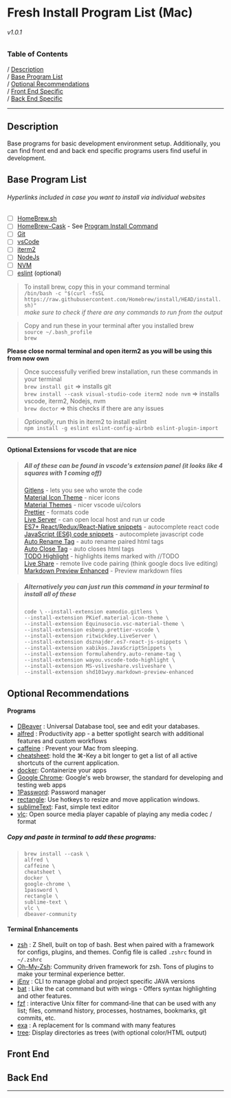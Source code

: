 # Fresh Install Program List (Mac)
###### v1.0.1

### Table of Contents

/ [Description](#description)   
/ [Base Program List](#base-program-list)  
/ [Optional Recommendations](#optional-recommendations)  
/ [Front End Specific](#front-end)  
/ [Back End Specific](#back-end)

---
## Description
Base programs for basic development environment setup. Additionally, you can find front end and back end specific programs users find useful in development.

## Base Program List

###### Hyperlinks included in case you want to install via individual websites
 - [ ] [HomeBrew.sh](https://brew.sh/)
 - [ ] [HomeBrew-Cask](https://github.com/Homebrew/homebrew-cask) - See [Program Install Command](#homebrew-cask-quick-install-list)
 - [ ] [Git](https://git-scm.com/)
 - [ ] [vsCode](https://code.visualstudio.com/download)
 - [ ] [iterm2](https://iterm2.com/)
 - [ ] [NodeJs](https://nodejs.org/en/)
 - [ ] [NVM](https://npm.github.io/installation-setup-docs/installing/using-a-node-version-manager.html)
 - [ ] [eslint](https://eslint.org/) (optional)
 
> To install brew, copy this in your command terminal  
> ``/bin/bash -c "$(curl -fsSL https://raw.githubusercontent.com/Homebrew/install/HEAD/install.sh)"``  
> *make sure to check if there are any commands to run from the output*

>Copy and run these in your terminal after you installed brew  
> ``source ~/.bash_profile``  
> ``brew``

**Please close normal terminal and open iterm2 as you will be using this from now own**

>Once successfully verified brew installation, run these commands in your terminal  
>``brew install git`` => installs git  
>``brew install --cask visual-studio-code iterm2 node nvm`` => installs vscode,  iterm2, Nodejs, nvm  
>``brew doctor`` => this checks if there are any issues  

>*Optionally*, run this in iterm2 to install eslint  
>``npm install -g eslint eslint-config-airbnb eslint-plugin-import``
---
#### **Optional Extensions for vscode that are nice**
>##### All of these can be found in vscode's extension panel (it looks like 4 squares with 1 coming off)
> [Gitlens](https://marketplace.visualstudio.com/items?itemName=eamodio.gitlens) - lets you see who wrote the code  
> [Material Icon Theme](https://marketplace.visualstudio.com/items?itemName=PKief.material-icon-theme) - nicer icons  
> [Material Themes](https://marketplace.visualstudio.com/items?itemName=Equinusocio.vsc-material-theme) - nicer vscode ui/colors  
> [Prettier](https://marketplace.visualstudio.com/items?itemName=esbenp.prettier-vscode) - formats code  
> [Live Server](https://marketplace.visualstudio.com/items?itemName=ritwickdey.LiveServer) - can open local host and run ur code  
> [ES7+ React/Redux/React-Native snippets](https://marketplace.visualstudio.com/items?itemName=dsznajder.es7-react-js-snippets) - autocomplete react code  
> [JavaScript (ES6) code snippets](https://marketplace.visualstudio.com/items?itemName=xabikos.JavaScriptSnippets) - autocomplete javascript code  
> [Auto Rename Tag](https://marketplace.visualstudio.com/items?itemName=formulahendry.auto-rename-tag) - auto rename paired html tags  
> [Auto Close Tag](https://marketplace.visualstudio.com/items?itemName=formulahendry.auto-close-tag) - auto closes html tags  
> [TODO Highlight](https://marketplace.visualstudio.com/items?itemName=wayou.vscode-todo-highlight) - highlights items marked with //TODO  
> [Live Share](https://marketplace.visualstudio.com/items?itemName=MS-vsliveshare.vsliveshare) - remote live code pairing (think google docs live editing)
> [Markdown Preview Enhanced](https://marketplace.visualstudio.com/items?itemName=shd101wyy.markdown-preview-enhanced) - Preview markdown files    
 
 >##### Alternatively you can just run this command in your terminal to install all of these
 >``code \``
 >``--install-extension eamodio.gitlens \``  
 >``--install-extension PKief.material-icon-theme \``  
 >``--install-extension Equinusocio.vsc-material-theme \``  
 >``--install-extension esbenp.prettier-vscode \``  
 >``--install-extension ritwickdey.LiveServer \``  
 >``--install-extension dsznajder.es7-react-js-snippets \``  
 >``--install-extension xabikos.JavaScriptSnippets \``   
 >``--install-extension formulahendry.auto-rename-tag \``   
 >``--install-extension wayou.vscode-todo-highlight \``   
 >``--install-extension MS-vsliveshare.vsliveshare \`` \
 >``--install-extension shd101wyy.markdown-preview-enhanced ``  

 ## Optional Recommendations
 #### Programs
 - [DBeaver](https://dbeaver.io/) : Universal Database tool, see and edit your databases.
 - [alfred](https://www.alfredapp.com/) : Productivity app - a better spotlight search with additional features and custom workflows
 - [caffeine](https://intelliscapesolutions.com/apps/caffeine) : Prevent your Mac from sleeping.
 - [cheatsheet](https://www.mediaatelier.com/CheatSheet/): hold the ⌘-Key a bit longer to get a list of all active shortcuts of the current application.
 - [docker](https://www.docker.com/): Containerize your apps
 - [Google Chrome](https://www.chrome.google.com): Google's web browser, the standard for developing and testing web apps
 - [1Password](https://1password.com/): Password manager
 - [rectangle](https://rectangleapp.com/): Use hotkeys to resize and move application windows.
 - [sublimeText](https://www.sublimetext.com/): Fast, simple text editor
 - [vlc](https://www.videolan.org/vlc/): Open source media player capable of playing any media codec / format

 ##### Copy and paste in terminal to add these programs:
 >`` brew install --cask \ ``\
>``alfred \ ``\
>``caffeine \ ``\
>``cheatsheet \ ``\
>``docker \ ``\
>``google-chrome \ ``\
>``1password \ ``\
>``rectangle \ ``\
>``sublime-text \ ``\
>``vlc \ ``\
>``dbeaver-community``

 #### Terminal Enhancements
 - [zsh](https://formulae.brew.sh/formula/zsh) : Z Shell, built on top of bash. Best when paired with a framework for configs, plugins, and themes. Config file is called ``.zshrc`` found in ``~/.zshrc``
 - [Oh-My-Zsh](https://github.com/ohmyzsh/ohmyzsh): Community driven framework for zsh. Tons of plugins to make your terminal experience better.
 - [jEnv](https://www.jenv.be/) : CLI to manage global and project specific JAVA versions
 - [bat](https://github.com/sharkdp/bat) : Like the cat command but with wings - Offers syntax highlighting and other features.
 - [fzf](https://github.com/junegunn/fzf) : interactive Unix filter for command-line that can be used with any list; files, command history, processes, hostnames, bookmarks, git commits, etc.
 - [exa](https://the.exa.website/) : A replacement for ls command with many features
 - [tree](https://formulae.brew.sh/formula/tree): Display directories as trees (with optional color/HTML output)


## Front End

## Back End
---
